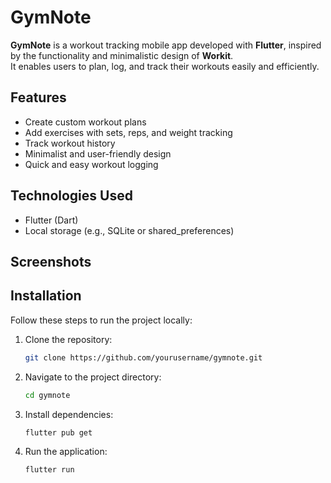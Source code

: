 # GymNote

**GymNote** is a workout tracking mobile app developed with **Flutter**, inspired by the functionality and minimalistic design of **Workit**.  
It enables users to plan, log, and track their workouts easily and efficiently.

## Features
- Create custom workout plans
- Add exercises with sets, reps, and weight tracking
- Track workout history
- Minimalist and user-friendly design
- Quick and easy workout logging

## Technologies Used
- Flutter (Dart)
- Local storage (e.g., SQLite or shared_preferences)

## Screenshots
<!-- You can add screenshots here if available -->
<!-- Example:
![Workout Screen](link-to-your-screenshot)
-->

## Installation

Follow these steps to run the project locally:

1. Clone the repository:
   ```bash
   git clone https://github.com/yourusername/gymnote.git
   
2. Navigate to the project directory:

    ```bash
    cd gymnote
    
3. Install dependencies:

    ```bash
    flutter pub get
    
4. Run the application:

    ```bash
    flutter run
